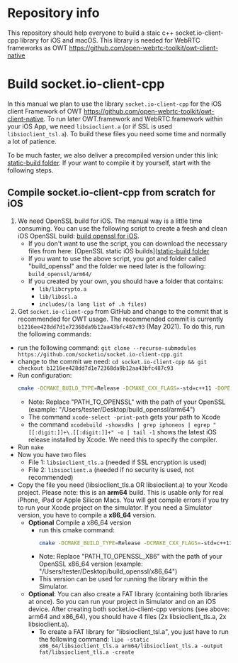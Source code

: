 # Repository info
This repository should help everyone to build a staic c++ socket.io-client-cpp library for iOS and macOS. This library is needed for WebRTC frameworks as OWT https://github.com/open-webrtc-toolkit/owt-client-native 

# Build socket.io-client-cpp
In this manual we plan to use the library `socket.io-client-cpp` for the iOS client Framework of OWT https://github.com/open-webrtc-toolkit/owt-client-native. To run later OWT.framework and WebRTC.framework within your iOS App, we need `libsioclient.a` (or if SSL is used `libsioclient_tsl.a`). To build these files you need some time and normally a lot of patience. 

To be much faster, we also deliver a precompiled version under this link: [static-build folder](https://github.com/kim-company/socket.io-client-cpp-ios-static/tree/master/static_builds/). If your want to compile it by yourself, start with the following steps. 

## Compile socket.io-client-cpp from scratch for iOS
1. We need OpenSSL build for iOS. The manual way is a little time consuming. You can use the following script to create a fresh and clean iOS OpenSSL build: [build openssl for iOS](https://github.com/kim-company/openssl-ios-static/blob/master/build-openssl-for-ios.sh).
   * If you don't want to use the script, you can download the necessary files from here: [OpenSSL static iOS builds]([static-build folder](https://github.com/kim-company/openssl-ios-static/tree/master/static_builds/)
   * If you want to use the above script, you got and folder called "build_openssl" and the folder we need later is the following: `build_openssl/arm64/` 
   * If you created by your own, you should have a folder that contains: 
      * `lib/libcrypto.a`
      * `lib/libssl.a`
      * `includes/(a long list of .h files)`
1. Get `socket.io-client-cpp` from GitHub and change to the commit that is recommended for OWT usage. The recommended commit is currently `b1216ee428dd7d1e72368da9b12aa43bfc487c93` (May 2021). To do this, run the following commands: 
  * run the following command: `git clone --recurse-submodules https://github.com/socketio/socket.io-client-cpp.git`
  * change to the commit we need: `cd socket.io-client-cpp && git checkout b1216ee428dd7d1e72368da9b12aa43bfc487c93`
  * Run configuration: 
    ```zsh
    cmake -DCMAKE_BUILD_TYPE=Release -DCMAKE_CXX_FLAGS=-std=c++11 -DOPENSSL_ROOT_DIR=PATH_TO_OPENSSL -DOPENSSL_LIBRARIES=PATH_TO_OPENSSL/lib -DCMAKE_OSX_ARCHITECTURES=arm64 -DCMAKE_OSX_SYSROOT=`xcode-select -print-path`/Platforms/iPhoneOS.platform/Developer/SDKs/iPhoneOS`xcodebuild -showsdks | grep iphoneos | egrep "[[:digit:]]+\.[[:digit:]]+" -o | tail -1`.sdk ./
    ```
     - Note: Replace "PATH_TO_OPENSSL" with the path of your OpenSSL (example: "/Users/tester/Desktop/build_openssl/arm64")
     - The command `xcode-select -print-path` gets your path to Xcode
     - the command `xcodebuild -showsdks | grep iphoneos | egrep "[[:digit:]]+\.[[:digit:]]+" -o | tail -1` shows the latest iOS release installed by Xcode. We need this to specify the compiler. 
  * Run `make`
  * Now you have two files
     - File 1: `libsioclient_tls.a` (needed if SSL encryption is used)
     - File 2: `libsioclient.a` (needed if no security is used, not recommended)
  * Copy the file you need (libsioclient_tls.a OR libsioclient.a) to your Xcode project. Please note: this is an **arm64** build. This is usable only for real iPhone, iPad or Apple Silicon Macs. You will get compile errors if you try to run your Xcode project on the simulator. If you need a Simulator version, you have to compile a **x86_64** version.
     - **Optional** Compile a x86_64 version
        - run this cmake command:  
            ```zsh
            cmake -DCMAKE_BUILD_TYPE=Release -DCMAKE_CXX_FLAGS=-std=c++11 -DOPENSSL_ROOT_DIR=PATH_TO_OPENSSL -DOPENSSL_LIBRARIES=PATH_TO_OPENSSL_X86/lib -DCMAKE_OSX_ARCHITECTURES=x86_64 ./
            ```
        - Note: Replace "PATH_TO_OPENSSL_X86" with the path of your OpenSSL x86_64 version (example: "/Users/tester/Desktop/build_openssl/x86_64")
        - This version can be used for running the library within the Simulator. 
    - **Optional**: You can also create a FAT library (containing both libraries at once). So you can run your project in Simulator and on an iOS device. After creating both socket.io-client-cpp versions (see above: arm64 and x86_64), you should have 4 files (2x libsioclient_tls.a, 2x libsioclient.a).
        - To create a FAT library for "libsioclient_tsl.a", you just have to run the following command: `lipo -static x86_64/libsioclient_tls.a arm64/libsioclient_tls.a -output fat/libsioclient_tls.a -create`
    